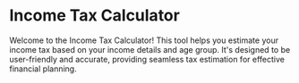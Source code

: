 # Income Tax Calculator 
Welcome to the Income Tax Calculator! This tool helps you estimate your income tax based on your income details and age group. It's designed to be user-friendly and accurate, providing seamless tax estimation for effective financial planning.
